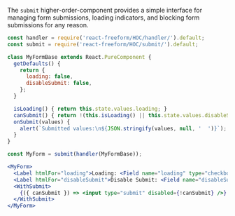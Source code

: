 The `submit` higher-order-component provides a simple interface for managing
form submissions, loading indicators, and blocking form submissions for any reason.

```jsx
const handler = require('react-freeform/HOC/handler/').default;
const submit = require('react-freeform/HOC/submit/').default;

class MyFormBase extends React.PureComponent {
  getDefaults() {
    return {
      loading: false,
      disableSubmit: false,
    };
  }

  isLoading() { return this.state.values.loading; }
  canSubmit() { return !(this.isLoading() || this.state.values.disableSubmit); }
  onSubmit(values) {
    alert(`Submitted values:\n${JSON.stringify(values, null, '  ')}`);
  }
}

const MyForm = submit(handler(MyFormBase));

<MyForm>
  <Label htmlFor="loading">Loading: <Field name="loading" type="checkbox" /></Label>
  <Label htmlFor="disableSubmit">Disable Submit: <Field name="disableSubmit" type="checkbox" /></Label>
  <WithSubmit>
    {({ canSubmit }) => <input type="submit" disabled={!canSubmit} />}
  </WithSubmit>
</MyForm>
```
